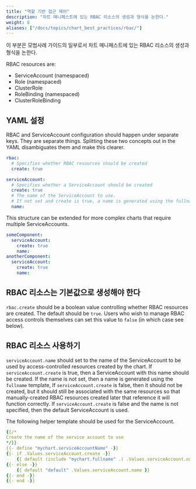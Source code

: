 ```yaml
---
title: "역할 기반 접근 제어"
description: "차트 매니페스트에 있는 RBAC 리소스의 생성과 형식을 논한다."
weight: 8
aliases: ["/docs/topics/chart_best_practices/rbac/"]
---
```


이 부분은 모범사례 가이드의 일부로서 차트 매니페스트에 있는 RBAC 리소스의 생성과 형식을 논한다.

RBAC resources are:

- ServiceAccount (namespaced)
- Role (namespaced)
- ClusterRole
- RoleBinding (namespaced)
- ClusterRoleBinding

## YAML 설정

RBAC and ServiceAccount configuration should happen under separate keys. They
are separate things. Splitting these two concepts out in the YAML disambiguates
them and make this clearer.

```yaml
rbac:
  # Specifies whether RBAC resources should be created
  create: true

serviceAccount:
  # Specifies whether a ServiceAccount should be created
  create: true
  # The name of the ServiceAccount to use.
  # If not set and create is true, a name is generated using the fullname template
  name:
```

This structure can be extended for more complex charts that require multiple
ServiceAccounts.

```yaml
someComponent:
  serviceAccount:
    create: true
    name:
anotherComponent:
  serviceAccount:
    create: true
    name:
```

## RBAC 리소스는 기본값으로 생성해야 한다

`rbac.create` should be a boolean value controlling whether RBAC resources are
created.  The default should be `true`.  Users who wish to manage RBAC access
controls themselves can set this value to `false` (in which case see below).

## RBAC 리소스 사용하기

`serviceAccount.name` should set to the name of the ServiceAccount to be used by
access-controlled resources created by the chart.  If `serviceAccount.create` is
true, then a ServiceAccount with this name should be created.  If the name is
not set, then a name is generated using the `fullname` template, If
`serviceAccount.create` is false, then it should not be created, but it should
still be associated with the same resources so that manually-created RBAC
resources created later that reference it will function correctly.  If
`serviceAccount.create` is false and the name is not specified, then the default
ServiceAccount is used.

The following helper template should be used for the ServiceAccount.

```yaml
{{/*
Create the name of the service account to use
*/}}
{{- define "mychart.serviceAccountName" -}}
{{- if .Values.serviceAccount.create -}}
    {{ default (include "mychart.fullname" .) .Values.serviceAccount.name }}
{{- else -}}
    {{ default "default" .Values.serviceAccount.name }}
{{- end -}}
{{- end -}}
```
